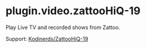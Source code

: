 # plugin.video.zattooHiQ-19
Play Live TV and recorded shows from Zattoo.

Support: [Kodinerds/ZattooHiQ-19](https://www.kodinerds.net/index.php/Thread/68785-ZattooHiQ-19/?postID=573693#post573693)
